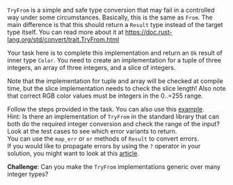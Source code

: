 

`TryFrom` is a simple and safe type conversion that may fail in a controlled way under some circumstances.
Basically, this is the same as `From`. The main difference is that this should return a `Result` type
instead of the target type itself.
You can read more about it at https://doc.rust-lang.org/std/convert/trait.TryFrom.html

Your task here is to complete this implementation
and return an `Ok` result of inner type `Color`.
You need to create an implementation for a tuple of three integers,
an array of three integers, and a slice of integers.

Note that the implementation for tuple and array will be checked at compile time,
but the slice implementation needs to check the slice length!
Also note that correct RGB color values must be integers in the 0..=255 range.

<div class="hint">Follow the steps provided in the task.
You can also use this <a href="https://doc.rust-lang.org/std/convert/trait.TryFrom.html">example</a>.</div>

<div class="hint">Hint: Is there an implementation of <code>TryFrom</code> in the standard library that
can both do the required integer conversion and check the range of the input?</div>

<div class="hint">Look at the test cases to see which error variants to return.</div>

<div class="hint">You can use the <code>map_err</code> or <code>or</code> methods of <code>Result</code> to
convert errors.</div>

<div class="hint">If you would like to propagate errors by using the <code>?</code>
operator in your solution, you might want to look at this <a href="https://doc.rust-lang.org/stable/rust-by-example/error/multiple_error_types/reenter_question_mark.html">article</a>.</div>

**Challenge**: Can you make the `TryFrom` implementations generic over many integer types?